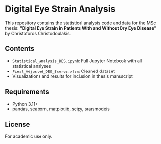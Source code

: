 # Digital Eye Strain Analysis

This repository contains the statistical analysis code and data for the MSc thesis:
**"Digital Eye Strain in Patients With and Without Dry Eye Disease"** by Christoforos Christodoulakis.

## Contents
- `Statistical_Analysis_DES.ipynb`: Full Jupyter Notebook with all statistical analyses
- `Final_Adjusted_DES_Scores.xlsx`: Cleaned dataset
- Visualizations and results for inclusion in thesis manuscript

## Requirements
- Python 3.11+
- pandas, seaborn, matplotlib, scipy, statsmodels

## License
For academic use only.
